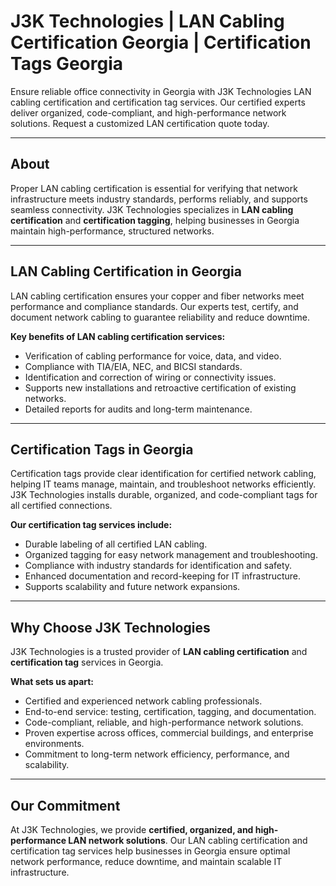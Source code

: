 # J3K Technologies | LAN Cabling Certification Georgia | Certification Tags Georgia

Ensure reliable office connectivity in Georgia with J3K Technologies LAN cabling certification and certification tag services. Our certified experts deliver organized, code-compliant, and high-performance network solutions. Request a customized LAN certification quote today.

---

## About

Proper LAN cabling certification is essential for verifying that network infrastructure meets industry standards, performs reliably, and supports seamless connectivity. J3K Technologies specializes in **LAN cabling certification** and **certification tagging**, helping businesses in Georgia maintain high-performance, structured networks.

---

## LAN Cabling Certification in Georgia

LAN cabling certification ensures your copper and fiber networks meet performance and compliance standards. Our experts test, certify, and document network cabling to guarantee reliability and reduce downtime.  

**Key benefits of LAN cabling certification services:**  
- Verification of cabling performance for voice, data, and video.  
- Compliance with TIA/EIA, NEC, and BICSI standards.  
- Identification and correction of wiring or connectivity issues.  
- Supports new installations and retroactive certification of existing networks.  
- Detailed reports for audits and long-term maintenance.

---

## Certification Tags in Georgia

Certification tags provide clear identification for certified network cabling, helping IT teams manage, maintain, and troubleshoot networks efficiently. J3K Technologies installs durable, organized, and code-compliant tags for all certified connections.  

**Our certification tag services include:**  
- Durable labeling of all certified LAN cabling.  
- Organized tagging for easy network management and troubleshooting.  
- Compliance with industry standards for identification and safety.  
- Enhanced documentation and record-keeping for IT infrastructure.  
- Supports scalability and future network expansions.

---

## Why Choose J3K Technologies

J3K Technologies is a trusted provider of **LAN cabling certification** and **certification tag** services in Georgia.  

**What sets us apart:**  
- Certified and experienced network cabling professionals.  
- End-to-end service: testing, certification, tagging, and documentation.  
- Code-compliant, reliable, and high-performance network solutions.  
- Proven expertise across offices, commercial buildings, and enterprise environments.  
- Commitment to long-term network efficiency, performance, and scalability.

---

## Our Commitment

At J3K Technologies, we provide **certified, organized, and high-performance LAN network solutions**. Our LAN cabling certification and certification tag services help businesses in Georgia ensure optimal network performance, reduce downtime, and maintain scalable IT infrastructure.
